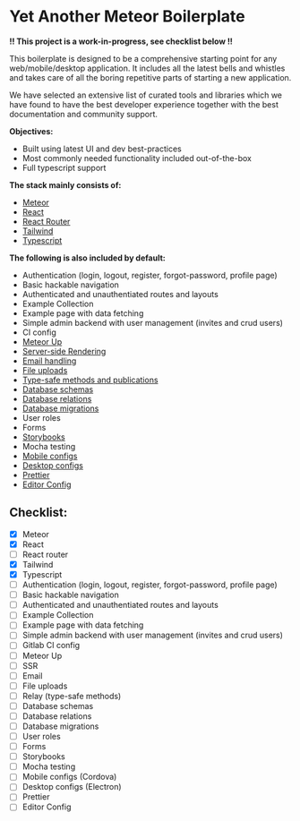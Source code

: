 # Yet Another Meteor Boilerplate

**!! This project is a work-in-progress, see checklist below !!**

This boilerplate is designed to be a comprehensive starting point for any web/mobile/desktop application. It includes all the latest bells and whistles and takes care of all the boring repetitive parts of starting a new application. 

We have selected an extensive list of curated tools and libraries which we have found to have the best developer experience together with the best documentation and community support.

**Objectives:**
* Built using latest UI and dev best-practices
* Most commonly needed functionality included out-of-the-box
* Full typescript support

**The stack mainly consists of:**
* [Meteor](https://meteor.com/)
* [React](https://react.dev/)
* [React Router](https://reactrouter.com/en/main)
* [Tailwind](https://tailwindcss.com/)
* [Typescript](https://www.typescriptlang.org/)

**The following is also included by default:**
* Authentication (login, logout, register, forgot-password, profile page)
* Basic hackable navigation
* Authenticated and unauthentiated routes and layouts
* Example Collection
* Example page with data fetching
* Simple admin backend with user management (invites and crud users)
* CI config
* [Meteor Up](https://meteor-up.com/)
* [Server-side Rendering](https://docs.meteor.com/packages/server-render.html) 
* [Email handling](https://docs.meteor.com/api/email.html)
* [File uploads](https://github.com/veliovgroup/Meteor-Files)
* [Type-safe methods and publications](https://github.com/zodern/meteor-relay)
* [Database schemas](https://github.com/Meteor-Community-Packages/meteor-collection2)
* [Database relations](https://github.com/cult-of-coders/grapher)
* [Database migrations](https://github.com/percolatestudio/meteor-migrations)
* User roles
* Forms
* [Storybooks](https://storybook.js.org/)
* Mocha testing
* [Mobile configs](https://guide.meteor.com/cordova)
* [Desktop configs](https://github.com/Meteor-Community-Packages/meteor-desktop)
* [Prettier](https://prettier.io/)
* [Editor Config](https://editorconfig.org/)

## Checklist:
- [x] Meteor
- [x] React
- [ ] React router
- [x] Tailwind
- [x] Typescript
- [ ] Authentication (login, logout, register, forgot-password, profile page)
- [ ] Basic hackable navigation
- [ ] Authenticated and unauthentiated routes and layouts
- [ ] Example Collection
- [ ] Example page with data fetching
- [ ] Simple admin backend with user management (invites and crud users)
- [ ] Gitlab CI config
- [ ] Meteor Up
- [ ] SSR
- [ ] Email
- [ ] File uploads
- [ ] Relay (type-safe methods)
- [ ] Database schemas
- [ ] Database relations
- [ ] Database migrations
- [ ] User roles
- [ ] Forms
- [ ] Storybooks
- [ ] Mocha testing
- [ ] Mobile configs (Cordova)
- [ ] Desktop configs (Electron)
- [ ] Prettier
- [ ] Editor Config